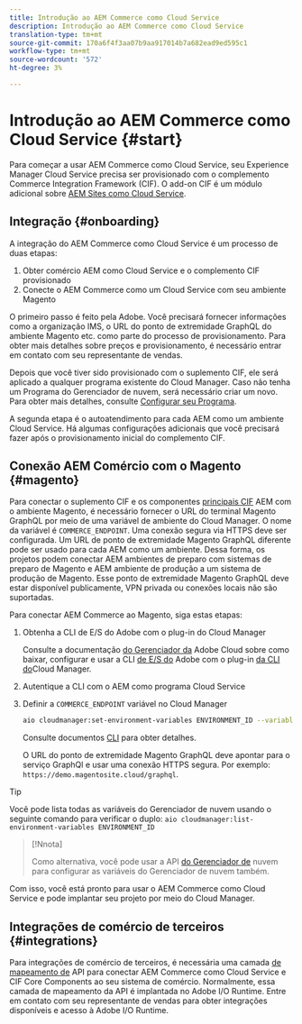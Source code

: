 ```yaml
---
title: Introdução ao AEM Commerce como Cloud Service
description: Introdução ao AEM Commerce como Cloud Service
translation-type: tm+mt
source-git-commit: 170a6f4f3aa07b9aa917014b7a682ead9ed595c1
workflow-type: tm+mt
source-wordcount: '572'
ht-degree: 3%

---
```



# Introdução ao AEM Commerce como Cloud Service {#start}

Para começar a usar AEM Commerce como Cloud Service, seu Experience Manager Cloud Service precisa ser provisionado com o complemento Commerce Integration Framework (CIF). O add-on CIF é um módulo adicional sobre [AEM Sites como Cloud Service](https://docs.adobe.com/content/help/en/experience-manager-cloud-service/sites/home.html).

## Integração {#onboarding}

A integração do AEM Commerce como Cloud Service é um processo de duas etapas:

1. Obter comércio AEM como Cloud Service e o complemento CIF provisionado
2. Conecte o AEM Commerce como um Cloud Service com seu ambiente Magento

O primeiro passo é feito pela Adobe. Você precisará fornecer informações como a organização IMS, o URL do ponto de extremidade GraphQL do ambiente Magento etc. como parte do processo de provisionamento. Para obter mais detalhes sobre preços e provisionamento, é necessário entrar em contato com seu representante de vendas.

Depois que você tiver sido provisionado com o suplemento CIF, ele será aplicado a qualquer programa existente do Cloud Manager. Caso não tenha um Programa do Gerenciador de nuvem, será necessário criar um novo. Para obter mais detalhes, consulte [Configurar seu Programa](https://docs.adobe.com/content/help/en/experience-manager-cloud-manager/using/getting-started/setting-up-program.html).

A segunda etapa é o autoatendimento para cada AEM como um ambiente Cloud Service. Há algumas configurações adicionais que você precisará fazer após o provisionamento inicial do complemento CIF.

## Conexão AEM Comércio com o Magento {#magento}

Para conectar o suplemento CIF e os componentes [principais CIF](https://github.com/adobe/aem-core-cif-components) AEM com o ambiente Magento, é necessário fornecer o URL do terminal Magento GraphQL por meio de uma variável de ambiente do Cloud Manager. O nome da variável é `COMMERCE_ENDPOINT`. Uma conexão segura via HTTPS deve ser configurada.
Um URL de ponto de extremidade Magento GraphQL diferente pode ser usado para cada AEM como um ambiente. Dessa forma, os projetos podem conectar AEM ambientes de preparo com sistemas de preparo de Magento e AEM ambiente de produção a um sistema de produção de Magento. Esse ponto de extremidade Magento GraphQL deve estar disponível publicamente, VPN privada ou conexões locais não são suportadas.

Para conectar AEM Commerce ao Magento, siga estas etapas:

1. Obtenha a CLI de E/S do Adobe com o plug-in do Cloud Manager

   Consulte a documentação [do Gerenciador da](https://docs.adobe.com/content/help/br/experience-manager-cloud-manager/using/introduction-to-cloud-manager.html) Adobe Cloud sobre como baixar, configurar e usar a CLI [de E/S do](https://github.com/adobe/aio-cli) Adobe com o plug-in [da CLI do](https://github.com/adobe/aio-cli-plugin-cloudmanager)Cloud Manager.

2. Autentique a CLI com o AEM como programa Cloud Service

3. Definir a `COMMERCE_ENDPOINT` variável no Cloud Manager

   ```bash
   aio cloudmanager:set-environment-variables ENVIRONMENT_ID --variable COMMERCE_ENDPOINT "<Magento GraphQL endpoint URL>"
   ```

   Consulte documentos [CLI](https://github.com/adobe/aio-cli-plugin-cloudmanager#aio-cloudmanagerset-environment-variables-environmentid) para obter detalhes.

   O URL do ponto de extremidade Magento GraphQL deve apontar para o serviço GraphQl e usar uma conexão HTTPS segura. Por exemplo: `https://demo.magentosite.cloud/graphql`.

>[!TIP]
>
>Você pode lista todas as variáveis do Gerenciador de nuvem usando o seguinte comando para verificar o duplo: `aio cloudmanager:list-environment-variables ENVIRONMENT_ID`

>[!Nnota]
>
>Como alternativa, você pode usar a API [do Gerenciador de](https://www.adobe.io/apis/experiencecloud/cloud-manager/docs.html) nuvem para configurar as variáveis do Gerenciador de nuvem também.

Com isso, você está pronto para usar o AEM Commerce como Cloud Service e pode implantar seu projeto por meio do Cloud Manager.

## Integrações de comércio de terceiros {#integrations}

Para integrações de comércio de terceiros, é necessária uma camada [de mapeamento de](architecture/third-party.md) API para conectar AEM Commerce como Cloud Service e CIF Core Components ao seu sistema de comércio. Normalmente, essa camada de mapeamento da API é implantada no Adobe I/O Runtime. Entre em contato com seu representante de vendas para obter integrações disponíveis e acesso à Adobe I/O Runtime.

